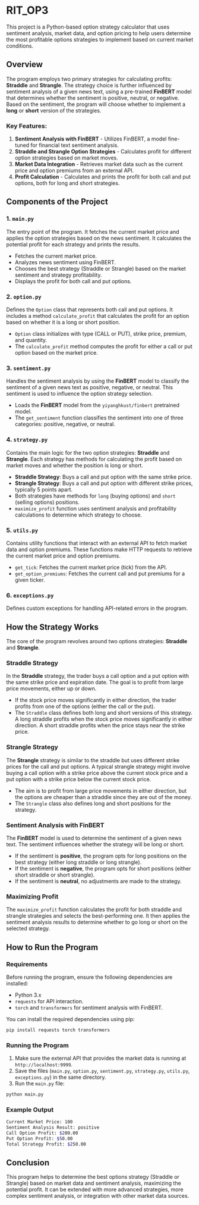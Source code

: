 # RIT_OP3
This project is a Python-based option strategy calculator that uses sentiment analysis, 
market data, and option pricing to help users determine the most profitable options strategies 
to implement based on current market conditions.

## Overview

The program employs two primary strategies for calculating profits: **Straddle** and **Strangle**. 
The strategy choice is further influenced by sentiment analysis of a given news text, using a pre-trained **FinBERT** model 
that determines whether the sentiment is positive, neutral, or negative. Based on the sentiment, the program will choose 
whether to implement a **long** or **short** version of the strategies.

### Key Features:
1. **Sentiment Analysis with FinBERT** - Utilizes FinBERT, a model fine-tuned for financial text sentiment analysis.
2. **Straddle and Strangle Option Strategies** - Calculates profit for different option strategies based on market moves.
3. **Market Data Integration** - Retrieves market data such as the current price and option premiums from an external API.
4. **Profit Calculation** - Calculates and prints the profit for both call and put options, both for long and short strategies.

## Components of the Project

### 1. `main.py`

The entry point of the program. It fetches the current market price and applies the option strategies based on the news sentiment. It calculates the potential profit for each strategy and prints the results.

- Fetches the current market price.
- Analyzes news sentiment using FinBERT.
- Chooses the best strategy (Straddle or Strangle) based on the market sentiment and strategy profitability.
- Displays the profit for both call and put options.

### 2. `option.py`

Defines the `Option` class that represents both call and put options. It includes a method `calculate_profit` that calculates the profit for an option based on whether it is a long or short position.

- `Option` class initializes with type (CALL or PUT), strike price, premium, and quantity.
- The `calculate_profit` method computes the profit for either a call or put option based on the market price.

### 3. `sentiment.py`

Handles the sentiment analysis by using the **FinBERT** model to classify the sentiment of a given news text as positive, negative, or neutral. This sentiment is used to influence the option strategy selection.

- Loads the **FinBERT** model from the `yiyanghkust/finbert` pretrained model.
- The `get_sentiment` function classifies the sentiment into one of three categories: positive, negative, or neutral.

### 4. `strategy.py`

Contains the main logic for the two option strategies: **Straddle** and **Strangle**. Each strategy has methods for calculating the profit based on market moves and whether the position is long or short.

- **Straddle Strategy**: Buys a call and put option with the same strike price.
- **Strangle Strategy**: Buys a call and put option with different strike prices, typically 5 points apart.
- Both strategies have methods for `long` (buying options) and `short` (selling options) positions.
- `maximize_profit` function uses sentiment analysis and profitability calculations to determine which strategy to choose.

### 5. `utils.py`

Contains utility functions that interact with an external API to fetch market data and option premiums. These functions make HTTP requests to retrieve the current market price and option premiums.

- `get_tick`: Fetches the current market price (tick) from the API.
- `get_option_premiums`: Fetches the current call and put premiums for a given ticker.

### 6. `exceptions.py`

Defines custom exceptions for handling API-related errors in the program.

## How the Strategy Works

The core of the program revolves around two options strategies: **Straddle** and **Strangle**.

### Straddle Strategy
In the **Straddle** strategy, the trader buys a call option and a put option with the same strike price and expiration date. The goal is to profit from large price movements, either up or down.

- If the stock price moves significantly in either direction, the trader profits from one of the options (either the call or the put).
- The `Straddle` class defines both long and short versions of this strategy. A long straddle profits when the stock price moves significantly in either direction. A short straddle profits when the price stays near the strike price.

### Strangle Strategy
The **Strangle** strategy is similar to the straddle but uses different strike prices for the call and put options. A typical strangle strategy might involve buying a call option with a strike price above the current stock price and a put option with a strike price below the current stock price.

- The aim is to profit from large price movements in either direction, but the options are cheaper than a straddle since they are out of the money.
- The `Strangle` class also defines long and short positions for the strategy.

### Sentiment Analysis with FinBERT
The **FinBERT** model is used to determine the sentiment of a given news text. The sentiment influences whether the strategy will be long or short.

- If the sentiment is **positive**, the program opts for long positions on the best strategy (either long straddle or long strangle).
- If the sentiment is **negative**, the program opts for short positions (either short straddle or short strangle).
- If the sentiment is **neutral**, no adjustments are made to the strategy.

### Maximizing Profit
The `maximize_profit` function calculates the profit for both straddle and strangle strategies and selects the best-performing one. It then applies the sentiment analysis results to determine whether to go long or short on the selected strategy.

## How to Run the Program

### Requirements

Before running the program, ensure the following dependencies are installed:

- Python 3.x
- `requests` for API interaction.
- `torch` and `transformers` for sentiment analysis with FinBERT.

You can install the required dependencies using pip:

```bash
pip install requests torch transformers
```

### Running the Program

1. Make sure the external API that provides the market data is running at `http://localhost:9999`.
2. Save the files (`main.py`, `option.py`, `sentiment.py`, `strategy.py`, `utils.py`, `exceptions.py`) in the same directory.
3. Run the `main.py` file:

```bash
python main.py
```

### Example Output

```bash
Current Market Price: 100
Sentiment Analysis Result: positive
Call Option Profit: $200.00
Put Option Profit: $50.00
Total Strategy Profit: $250.00
```

## Conclusion

This program helps to determine the best options strategy (Straddle or Strangle) based on market data and sentiment analysis, maximizing the potential profit. It can be extended with more advanced strategies, more complex sentiment analysis, or integration with other market data sources.

